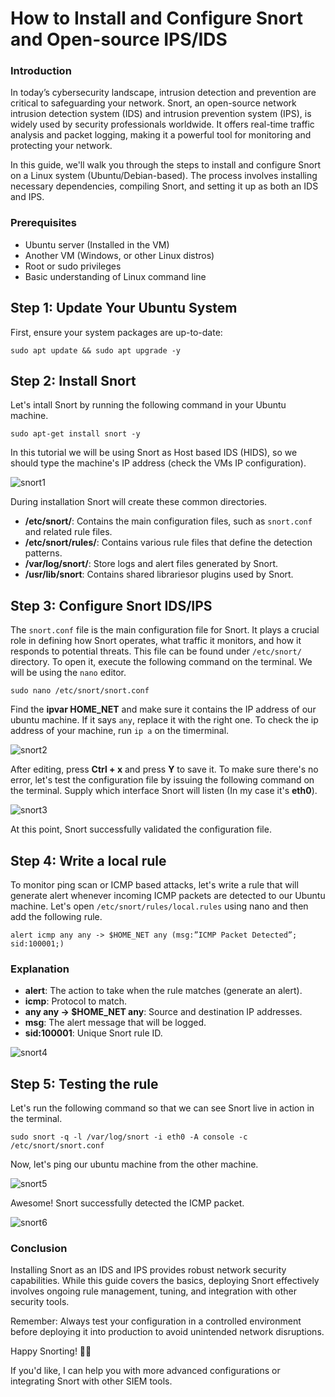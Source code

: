 # How to Install and Configure Snort and Open-source IPS/IDS

### Introduction

In today’s cybersecurity landscape, intrusion detection and prevention are critical to safeguarding your network. Snort, an open-source network intrusion detection system (IDS) and intrusion prevention system (IPS), is widely used by security professionals worldwide. It offers real-time traffic analysis and packet logging, making it a powerful tool for monitoring and protecting your network.

In this guide, we'll walk you through the steps to install and configure Snort on a Linux system (Ubuntu/Debian-based). The process involves installing necessary dependencies, compiling Snort, and setting it up as both an IDS and IPS.

### Prerequisites

- Ubuntu server (Installed in the VM)
- Another VM (Windows, or other Linux distros)
- Root or sudo privileges
- Basic understanding of Linux command line

## Step 1: Update Your Ubuntu System

First, ensure your system packages are up-to-date:

```
sudo apt update && sudo apt upgrade -y
```

## Step 2: Install Snort

Let's intall Snort by running the following command in your Ubuntu machine.

```
sudo apt-get install snort -y
```
In this tutorial we will be using Snort as Host based IDS (HIDS), so we should type the machine's IP address (check the VMs IP configuration).

![snort1](https://github.com/user-attachments/assets/c2a23e94-320c-40ec-a4a1-757783468cf6)

During installation Snort will create these common directories.

- **/etc/snort/**: Contains the main configuration files, such as `snort.conf` and related rule files.
- **/etc/snort/rules/**: Contains various rule files that define the detection patterns.
- **/var/log/snort/**: Store logs and alert files generated by Snort.
- **/usr/lib/snort**: Contains shared librariesor plugins used by Snort.

## Step 3: Configure Snort IDS/IPS

The `snort.conf` file is the main configuration file for Snort. It plays a crucial role in defining how Snort operates, what traffic it monitors, and how it responds to potential threats. This file can be found under `/etc/snort/` directory. To open it, execute the following command on the terminal. We will be using the `nano` editor.

```
sudo nano /etc/snort/snort.conf
```
Find the **ipvar HOME_NET** and make sure it contains the IP address of our ubuntu machine. If it says `any`, replace it with the right one. To check the ip address of your machine, run `ip a` on the timerminal.

![snort2](https://github.com/user-attachments/assets/e577572b-9066-42d2-b49c-7bb5f7918d4a)

After editing, press **Ctrl + x** and press **Y** to save it. To make sure there's no error, let's test the configuration file by issuing the following command on the terminal. Supply which interface Snort will listen (In my case it's **eth0**).

![snort3](https://github.com/user-attachments/assets/ec991008-9fe6-4292-8714-419636e01eee)

At this point, Snort successfully validated the configuration file. 

## Step 4: Write a local rule

To monitor ping scan or ICMP based attacks, let's write a rule that will generate alert whenever incoming ICMP packets are detected to our Ubuntu machine. Let's open `/etc/snort/rules/local.rules`  using nano and then add the following rule.

```
alert icmp any any -> $HOME_NET any (msg:”ICMP Packet Detected”; sid:100001;)
```
### Explanation 

- **alert**: The action to take when the rule matches (generate an alert).
- **icmp**: Protocol to match.
- **any any -> $HOME_NET any**: Source and destination IP addresses.
- **msg**: The alert message that will be logged.
- **sid:100001**: Unique Snort rule ID.

![snort4](https://github.com/user-attachments/assets/1f45a35d-6d61-4c7d-9494-4692314ec486)

## Step 5: Testing the rule

Let's run the following command so that we can see Snort live in action in the terminal.

```
sudo snort -q -l /var/log/snort -i eth0 -A console -c /etc/snort/snort.conf
```
Now, let's ping our ubuntu machine from the other machine.

![snort5](https://github.com/user-attachments/assets/53a7b164-673b-4a56-9d95-be4df608ae90)

Awesome! Snort successfully detected the ICMP packet.

![snort6](https://github.com/user-attachments/assets/6d7545a8-fbbf-4e1d-b5a5-e8c49f5c2100)


### Conclusion

Installing Snort as an IDS and IPS provides robust network security capabilities. While this guide covers the basics, deploying Snort effectively involves ongoing rule management, tuning, and integration with other security tools.

Remember: Always test your configuration in a controlled environment before deploying it into production to avoid unintended network disruptions.

Happy Snorting! 🚨🦑

If you'd like, I can help you with more advanced configurations or integrating Snort with other SIEM tools.
